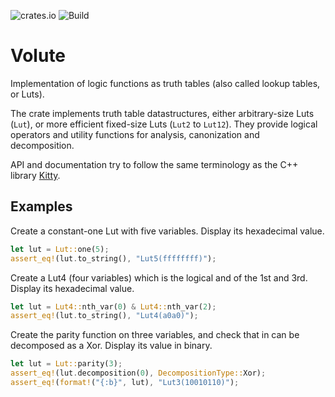 ![crates.io](https://img.shields.io/crates/v/volute.svg)
![Build](https://github.com/Coloquinte/volute/actions/workflows/build.yml/badge.svg)

# Volute

Implementation of logic functions as truth tables (also called lookup tables, or Luts).

The crate implements truth table datastructures, either arbitrary-size Luts (`Lut`), or more efficient fixed-size Luts (`Lut2` to `Lut12`).
They provide logical operators and utility functions for analysis, canonization and decomposition.

API and documentation try to follow the same terminology as the C++ library [Kitty](https://libkitty.readthedocs.io/en/latest).

## Examples

Create a constant-one Lut with five variables.
Display its hexadecimal value.
```rust
let lut = Lut::one(5);
assert_eq!(lut.to_string(), "Lut5(ffffffff)");
```

Create a Lut4 (four variables) which is the logical and of the 1st and 3rd.
Display its hexadecimal value.
```rust
let lut = Lut4::nth_var(0) & Lut4::nth_var(2);
assert_eq!(lut.to_string(), "Lut4(a0a0)");
```

Create the parity function on three variables, and check that in can be decomposed as a Xor.
Display its value in binary.
```rust
let lut = Lut::parity(3);
assert_eq!(lut.decomposition(0), DecompositionType::Xor);
assert_eq!(format!("{:b}", lut), "Lut3(10010110)");
```
